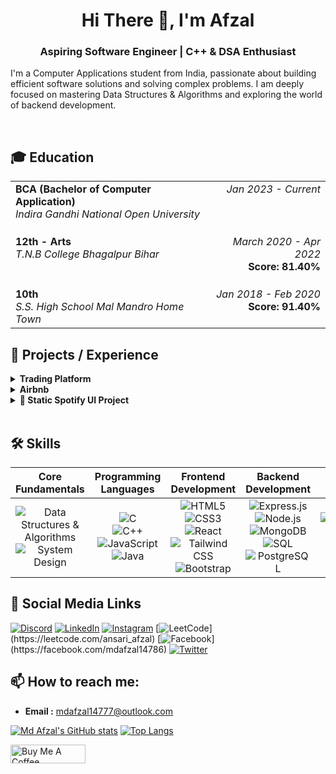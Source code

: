 <div align="center">
  <h1>Hi There 👋, I'm Afzal</h1>
  <h3>Aspiring Software Engineer | C++ & DSA Enthusiast</h3>
</div>


I'm a Computer Applications student from India, passionate about building efficient software solutions and solving complex problems. I am deeply focused on mastering Data Structures & Algorithms and exploring the world of backend development.

<br>

## 🎓 Education

<table width="85%" border="0">
  <tbody>
    <tr>
      <td align="left" valign="top">
        <strong>BCA (Bachelor of Computer Application)</strong><br>
        <em>Indira Gandhi National Open University</em>
      </td>
      <td align="right" valign="top">
        <em>Jan 2023 - Current</em>
      </td>
    </tr>
    <tr>
      <td align="left" valign="top" style="padding-top: 20px;">
        <strong>12th - Arts</strong><br>
        <em>T.N.B College Bhagalpur Bihar</em>
      </td>
      <td align="right" valign="top" style="padding-top: 20px;">
        <em>March 2020 - Apr 2022</em><br>
        <strong>Score: 81.40%</strong>
      </td>
    </tr>
    <tr>
      <td align="left" valign="top" style="padding-top: 20px;">
        <strong>10th</strong><br>
        <em>S.S. High School Mal Mandro Home Town</em>
      </td>
      <td align="right" valign="top" style="padding-top: 20px;">
        <em>Jan 2018 - Feb 2020</em><br>
        <strong>Score: 91.40%</strong>
      </td>
    </tr>
  </tbody>
</table>

## 🚀 Projects / Experience

<details>
  <summary><b>Trading Platform</b></summary>
  <br>
  <em>June 2025 to July 2025</em>
  <p><b>This Online Trading Platform</b> focused on building the user interface for a modern financial services landing page. With a design language inspired by industry leaders like Zerodha, this application was created to sharpen skills in front-end technologies.</p>
  <p><i>The project emphasizes responsive design and a clean, functional layout, built entirely with ReactJS.</i>
</p>
  <b>Technologies Used :</b> &nbsp;<b><i> ReactJS, HTML5, CSS3, JavaScript</i></b>
  <br>
  <a href="https://github.com/Afzal14786/Trading-Platform" target="_blank">View Project</a>
</details>

<details>
  <summary><b>Airbnb</b></summary>
  <br>
  <em>Apr 2025 to Apr 2025</em>
  <p>A complete MERN-stack inspired web application that mimics the core functionality of a vacation rental marketplace like Airbnb. This project features a robust RESTful API built with Node.js/Express and a dynamic, server-rendered front-end using EJS. Key features include user authentication, full CRUD operations for property listings, and the ability for users to post reviews.
</p>
  <b>Technologies Used :</b> &nbsp;<b><i> ReactJS, expressJS, mongoDB, ejs, HTML5, CSS3, JavaScript</i></b>
  <br>
  <a href="https://github.com/Afzal14786/Airbnb" target="_blank">View Project</a>
</details>

<details>
  <summary><b>🎵 Static Spotify UI Project</b></summary>
  <br>
  <em>Feb 2025 to Mid Feb-2025</em>
  <p>This is a static front-end project that visually recreates the user interface of the Spotify web player. Built using only HTML5 and CSS3, the goal was to precisely replicate a complex, real-world layout and practice advanced styling techniques.</p>
  <b>Technologies Used :</b> &nbsp;<b><i> HTML, CSS</i></b>
  <br>
  <a href="https://github.com/Afzal14786/Spotify-Clone" target="_blank">View Project</a>
</details>

<br>

## 🛠️ Skills

| Core Fundamentals | Programming Languages | Frontend Development | Backend Development | DevOps |
| :---: | :---: | :---: | :---: | :---: |
| ![Data Structures & Algorithms](https://img.shields.io/badge/DSA-%23323330.svg?style=plastic&logo=c&logoColor=%23A8B9CC) <br> ![System Design](https://img.shields.io/badge/System%20Design-%23323330.svg?style=plastic&logo=google&logoColor=%234285F4) | ![C](https://img.shields.io/badge/C-%23323330.svg?style=plastic&logo=c&logoColor=%23A8B9CC) <br> ![C++](https://img.shields.io/badge/C++-%23323330.svg?style=plastic&logo=c%2B%2B&logoColor=%2300599C) <br> ![JavaScript](https://img.shields.io/badge/JavaScript-%23323330.svg?style=plastic&logo=javascript&logoColor=%23F7DF1E) <br> ![Java](https://img.shields.io/badge/Java-%23323330.svg?style=plastic&logo=openjdk&logoColor=%23ED8B00) | ![HTML5](https://img.shields.io/badge/HTML5-%23323330.svg?style=plastic&logo=html5&logoColor=%23E34F26) <br> ![CSS3](https://img.shields.io/badge/CSS3-%23323330.svg?style=plastic&logo=css3&logoColor=%231572B6) <br> ![React](https://img.shields.io/badge/React-%23323330.svg?style=plastic&logo=react&logoColor=%2361DAFB) <br> ![Tailwind CSS](https://img.shields.io/badge/Tailwind%20CSS-%23323330.svg?style=plastic&logo=tailwindcss&logoColor=%2306B6D4) <br> ![Bootstrap](https://img.shields.io/badge/Bootstrap-%23323330.svg?style=plastic&logo=bootstrap&logoColor=%237952B3) | ![Express.js](https://img.shields.io/badge/Express.js-%23323330.svg?style=plastic&logo=express&logoColor=white) <br> ![Node.js](https://img.shields.io/badge/Node.js-%23323330.svg?style=plastic&logo=node.js&logoColor=%23339933) <br> ![MongoDB](https://img.shields.io/badge/MongoDB-%23323330.svg?style=plastic&logo=mongodb&logoColor=%2347A248) <br> ![SQL](https://img.shields.io/badge/SQL-%23323330.svg?style=plastic&logo=postgresql&logoColor=%234169E1) <br> ![PostgreSQL](https://img.shields.io/badge/PostgreSQL-%23323330.svg?style=plastic&logo=postgresql&logoColor=%234169E1) | ![Kubernetes](https://img.shields.io/badge/Kubernetes-%23323330.svg?style=plastic&logo=kubernetes&logoColor=%23326CE5) <br> ![Docker](https://img.shields.io/badge/Docker-%23323330.svg?style=plastic&logo=docker&logoColor=%232496ED) <br> ![CI/CD](https://img.shields.io/badge/CI/CD-%23323330.svg?style=plastic&logo=githubactions&logoColor=%232088FF) |


## 🔗 Social Media Links

[![Discord](https://img.shields.io/badge/Discord-%237289DA.svg?logo=discord&logoColor=white)](https://discord.gg/mdafzal14786)
[![LinkedIn](https://img.shields.io/badge/LinkedIn-%230077B5.svg?logo=linkedin&logoColor=white)](https://linkedin.com/in/mdafzal14786)
[![Instagram](https://img.shields.io/badge/Instagram-%23E4405F.svg?logo=instagram&logoColor=white)](https://instagram.com/mdafzal14786)
[![LeetCode](https://img.shields.io/badge/LeetCode-FFA116.svg?logo=leetcode&logoColor=black")](https://leetcode.com/ansari_afzal)
[![Facebook](https://img.shields.io/badge/Facebook-%231877F2.svg?logo=facebook&logoColor=white")](https://facebook.com/mdafzal14786)
[![Twitter](https://img.shields.io/badge/Twitter-%231DA1F2.svg?logo=twitter&logoColor=white)](https://twitter.com/mdafzal14786)

## 📫 How to reach me:

- **Email :** <a href="mailto:mdafzal14777@outlook.com">mdafzal14777@outlook.com</a>

[![Md Afzal's GitHub stats](https://github-readme-stats.vercel.app/api?username=Afzal14786&show_icons=true&theme=radical)](https://github.com/Afzal14786/github-readme-stats)
[![Top Langs](https://github-readme-stats.vercel.app/api/top-langs/?username=Afzal14786&layout=compact&theme=vision-friendly-dark)](https://github.com/Afzal14786/github-readme-stats)


<!-- buy me a coffee -->
<a href="https://buymeacoffee.com/mdafzal14786" target="_blank"><img src="https://cdn.buymeacoffee.com/buttons/v2/default-yellow.png" alt="Buy Me A Coffee" style="height: 30px !important;width: 120px !important;" ></a>
